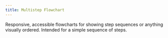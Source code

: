 ```yaml
---
title: Multistep Flowchart
---
```

Responsive, accessible flowcharts for showing step sequences or anything visually ordered. Intended for a simple sequence of steps.
